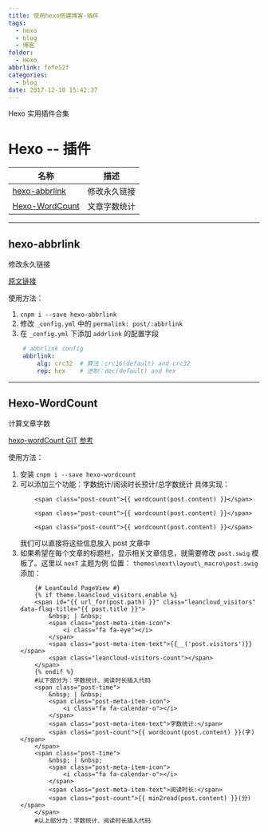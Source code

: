 ```yaml
---
title: 使用hexo搭建博客-插件
tags:
  - hexo
  - blog
  - 博客
folder:
  - Hexo
abbrlink: fefe52f
categories:
  - blog
date: 2017-12-10 15:42:37
---
```


Hexo 实用插件合集

<!-- more -->

# Hexo -- 插件

名称 | 描述
---|---
[hexo-abbrlink](#hexo-abbrlink) | 修改永久链接
[Hexo-WordCount](#Hexo-WordCount) | 文章字数统计

******

## hexo-abbrlink

修改永久链接

[原文链接](https://segmentfault.com/a/1190000005799711)

使用方法：

1. `cnpm i --save hexo-abbrlink`
2. 修改 `_config.yml` 中的 `permalink: post/:abbrlink`
3. 在 `_config.yml` 下添加 `addrlink` 的配置字段

```yml
    # abbrlink config
    abbrlink:
        alg: crc32  # 算法：crc16(default) and crc32
        rep: hex    # 进制：dec(default) and hex
```

******

## Hexo-WordCount

计算文章字数

[hexo-wordCount GIT](https://github.com/willin/hexo-wordcount)
[参考](http://www.joryhe.com/2016-06-06-hexo_wordcount_setting_your_post.html)

使用方法：

1. 安装 `cnpm i --save hexo-wordcount`
2. 可以添加三个功能：字数统计/阅读时长预计/总字数统计
    具体实现：
    ```swig 字数统计
        <span class="post-count">{{ wordcount(post.content) }}</span>
    ```
    ```swig 阅读市场预计
        <span class="post-count">{{ wordcount(post.content) }}</span>
    ```
    ```swig 总字数统计
        <span class="post-count">{{ wordcount(post.content) }}</span>
    ```
    我们可以直接将这些信息放入 post 文章中
3. 如果希望在每个文章的标题栏，显示相关文章信息，就需要修改 `post.swig` 模板了。这里以 `nexT` 主题为例
    位置： `themes\next\layout\_macro\post.swig`
    添加：
    ```swig
        {# LeanCould PageView #} 
        {% if theme.leancloud_visitors.enable %}
        <span id="{{ url_for(post.path) }}" class="leancloud_visitors" data-flag-title="{{ post.title }}">
            &nbsp; | &nbsp;
            <span class="post-meta-item-icon">
                <i class="fa fa-eye"></i>
            </span>
            <span class="post-meta-item-text">{{__('post.visitors')}} </span>
            <span class="leancloud-visitors-count"></span>
        </span>
        {% endif %} 
        #以下部分为：字数统计、阅读时长插入代码
        <span class="post-time">
            &nbsp; | &nbsp;
            <span class="post-meta-item-icon">
                <i class="fa fa-calendar-o"></i>
            </span>
            <span class="post-meta-item-text">字数统计:</span>
            <span class="post-count">{{ wordcount(post.content) }}(字)</span>
        </span>
        <span class="post-time">
            &nbsp; | &nbsp;
            <span class="post-meta-item-icon">
                <i class="fa fa-calendar-o"></i>
            </span>
            <span class="post-meta-item-text">阅读时长:</span>
            <span class="post-count">{{ min2read(post.content) }}(分)</span>
        </span>
        #以上部分为：字数统计、阅读时长插入代码
    ```